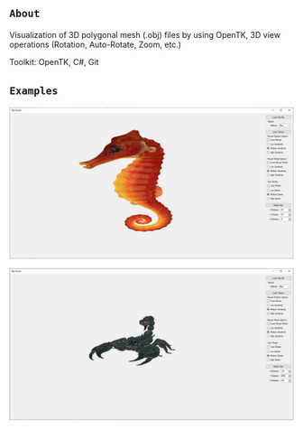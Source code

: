 ## `About`
Visualization of 3D polygonal mesh (.obj) files by using OpenTK, 3D view operations (Rotation,
Auto-Rotate, Zoom, etc.)

Toolkit: OpenTK, C#, Git

## `Examples`
![IMG](ObjViewer1.png)

![IMG](ObjViewer2.png)
